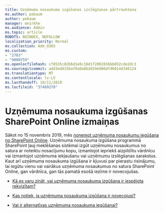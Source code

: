 ```yaml
---
title: Uzņēmuma nosaukuma izgūšanas izslēgšanas pārtraukšana
ms.author: pebaum
author: pebaum
manager: mnirkhe
ms.audience: Admin
ms.topic: article
ROBOTS: NOINDEX, NOFOLLOW
localization_priority: Normal
ms.collection: Adm_O365
ms.custom:
- "2703"
- "9000759"
ms.openlocfilehash: cf8535c82b6d1e6c16d1f2002836bb032cde2dc3
ms.sourcegitcommit: add3ed8156af0a0a8b2659e906dfd60144346124
ms.translationtype: MT
ms.contentlocale: lv-LV
ms.lasthandoff: 10/11/2019
ms.locfileid: "37469278"
---
```

# <a name="changes-to-company-name-extraction-in-sharepoint-online"></a>Uzņēmuma nosaukuma izgūšanas SharePoint Online izmaiņas

Sākot no 15 novembris 2019, mēs [noņemot uzņēmuma nosaukumu iegūšana no SharePoint Online](https://docs.microsoft.com/sharepoint/changes-to-company-name-extraction-in-sharepoint-online). Uzņēmuma nosaukuma izgūšana programmā SharePoint ļauj meklēšanas sistēmai izgūt uzņēmumu nosaukumus no satura ar noteiktu nosacījumu kopu, izmantojot iepriekš aizpildītu vārdnīcu vai izmantojot uzņēmuma iekļaušanu vai uzņēmumu izslēgšanas sarakstus. Kaut arī uzņēmuma nosaukuma izgūšana ir kļuvusi par pierastu risinājumu, lai iegūtu vienu vai vairākus uzņēmuma nosaukumus no satura SharePoint Online, gan vārdnīca, gan tās pamatā esošā iezīme ir novecojušas.

- [Kā es varu zināt, vai uzņēmuma nosaukuma izgūšana ir iespējota rekvizītam?](https://docs.microsoft.com/sharepoint/changes-to-company-name-extraction-in-sharepoint-online#how-do-i-know-if-company-name-extraction-is-enabled-for-a-property)

- [Kas notiek, ja uzņēmuma nosaukuma izgūšana ir novecojusi?](https://docs.microsoft.com/sharepoint/changes-to-company-name-extraction-in-sharepoint-online#what-happens-when-company-name-extraction-is-deprecated) 

- [Vai ir alternatīvas uzņēmuma nosaukuma iegūšanai?](https://docs.microsoft.com/sharepoint/changes-to-company-name-extraction-in-sharepoint-online#are-there-alternatives-to-company-name-extraction) 